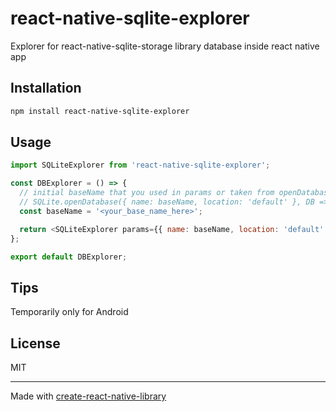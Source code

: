 # react-native-sqlite-explorer

Explorer for react-native-sqlite-storage library database inside react native app

## Installation

```sh
npm install react-native-sqlite-explorer
```

## Usage

```js
import SQLiteExplorer from 'react-native-sqlite-explorer';

const DBExplorer = () => {
  // initial baseName that you used in params or taken from openDatabase success callback:
  // SQLite.openDatabase({ name: baseName, location: 'default' }, DB => { DB.dbname <-- your baseName also here
  const baseName = '<your_base_name_here>';

  return <SQLiteExplorer params={{ name: baseName, location: 'default' }} />;
};

export default DBExplorer;
```

## Tips

Temporarily only for Android

## License

MIT

---

Made with [create-react-native-library](https://github.com/callstack/react-native-builder-bob)
